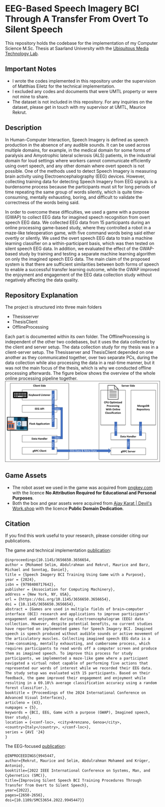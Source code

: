 
# EEG-Based Speech Imagery BCI Through A Transfer From Overt To Silent Speech
This repository holds the codebase for the implementation of my Computer Science M.Sc. Thesis at Saarland University with the [Ubiquitous Media Technology Lab](https://umtl.cs.uni-saarland.de/).

## Important Notes
- I wrote the codes implemented in this repository under the supervision of Matthias Eiletz for the technical implementation. 
- I excluded any codes and documents that were UMTL property or were not mine to share.
- The dataset is not included in this repository. For any inquiries on the dataset, please get in touch with my supervisor at UMTL, Maurice Rekrut. 

## Description 
In Human-Computer Interaction, Speech Imagery is defined as speech production in the absence of any audible sounds.  It can be used across multiple domains, for example, in the medical domain for some forms of paralysis and Amyotrophic lateral sclerosis (ALS) patients, in the industrial domain for loud settings where workers cannot communicate efficiently using overt speech, and any other domain where overt speech is not possible. One of the methods used to detect Speech Imagery is measuring brain activity using Electroencephalography (EEG) devices. However, collecting training data for detecting Speech Imagery from EEG signals is a burdensome process because the participants must sit for long periods of time repeating the same group of words silently, which is quite time-consuming, mentally exhausting, boring, and difficult to validate the correctness of the words being said. 

In order to overcome these difficulties, we used a game with a purpose (GWAP) to collect EEG data for imagined speech recognition from overt speech EEG data. We collected EEG data from 15 participants during an online processing game-based study, where they controlled a robot in a maze-like teleoperation game, with five command words being said either overtly or silently. We used the overt speech EEG data to train a machine learning classifier on a within-participant basis, which was then tested on silent speech EEG data. In addition, we evaluated the effect of the GWAP-based study by training and testing a separate machine learning algorithm on only the imagined speech EEG data. The main claim of the proposed system is that there are sufficient similarities between both forms of speech to enable a successful transfer learning outcome, while the GWAP improved the enjoyment and engagement of the EEG data collection study without negatively affecting the data quality. 

## Repository Explanation
The project is structured into three main folders
 - Thesisserver
 - ThesisClient
 - OfflineProcessing

Each part is documented within its own folder. The OfflineProcessing is independent of the other two codebases, but it uses the data collected by the client and server setup.
The data collection study for my thesis was in a client-server setup. The Thesisserver and ThesisClient depended on one another as they communicated together, over two separate PCs, during the data collection while also processing the data in a real-time manner, but it was not the main focus of the thesis, which is why we conducted offline processing afterwards.
The figure below shows the overview of the whole online processing pipeline together.
![Online Processing Overview](./documents/Online_Processing_Overview.png)

## Game Assets
 - The robot asset we used in the game was acquired from [pngkey.com](pngkey.com) with the licence **No Attribution Required for Educational and Personal Purposes**. 
 - Both the box and gear assets were acquired from [Ajay Karat | Devil's Work.shop](https://devilsworkshop.itch.io/) with the licence **Public Domain Dedication**.

## Citation
If you find this work useful to your research, please consider citing our publications.

The game and technical implementation [publication](https://dl.acm.org/doi/10.1145/3656650.3656654):
```
@inproceedings{10.1145/3656650.3656654,
author = {Mohamed Selim, Abdulrahman and Rekrut, Maurice and Barz, Michael and Sonntag, Daniel},
title = {Speech Imagery BCI Training Using Game with a Purpose},
year = {2024},
isbn = {9798400717642},
publisher = {Association for Computing Machinery},
address = {New York, NY, USA},
url = {https://doi.org/10.1145/3656650.3656654},
doi = {10.1145/3656650.3656654},
abstract = {Games are used in multiple fields of brain–computer interface (BCI) research and applications to improve participants’ engagement and enjoyment during electroencephalogram (EEG) data collection. However, despite potential benefits, no current studies have reported on implemented games for Speech Imagery BCI. Imagined speech is speech produced without audible sounds or active movement of the articulatory muscles. Collecting imagined speech EEG data is a time-consuming, mentally exhausting, and cumbersome process, which requires participants to read words off a computer screen and produce them as imagined speech. To improve this process for study participants, we implemented a maze-like game where a participant navigated a virtual robot capable of performing five actions that represented our words of interest while we recorded their EEG data. The study setup was evaluated with 15 participants. Based on their feedback, the game improved their engagement and enjoyment while resulting in a 69.10\% average classification accuracy using a random forest classifier.},
booktitle = {Proceedings of the 2024 International Conference on Advanced Visual Interfaces},
articleno = {43},
numpages = {5},
keywords = {BCI, EEG, Game with a purpose (GWAP), Imagined speech, User study},
location = {<conf-loc>, <city>Arenzano, Genoa</city>, <country>Italy</country>, </conf-loc>},
series = {AVI '24}
}
```

The EEG-focused [publication](https://ieeexplore.ieee.org/abstract/document/9945447):
```
@INPROCEEDINGS{9945447,  
author={Rekrut, Maurice and Selim, Abdulrahman Mohamed and Krüger, Antonio},  
booktitle={2022 IEEE International Conference on Systems, Man, and Cybernetics (SMC)},   
title={Improving Silent Speech BCI Training Procedures Through Transfer from Overt to Silent Speech},   
year={2022},
pages={2650-2656},  
doi={10.1109/SMC53654.2022.9945447}}
```
